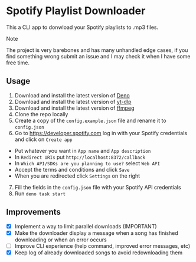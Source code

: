 # Spotify Playlist Downloader
This a CLI app to donwload your Spotify playlists to .mp3 files.

> [!NOTE]  
> The project is very barebones and has many unhandled edge cases, if you find something wrong submit an issue and I may check it when I have some free time.

## Usage
1. Download and install the latest version of [Deno](https://docs.deno.com/runtime/manual)
2. Download and install the latest version of [yt-dlp](https://github.com/yt-dlp/yt-dlp/releases/latest)
3. Download and install the latest version of [ffmpeg](https://ffmpeg.org/download.html)
4. Clone the repo locally
5. Create a copy of the `config.example.json` file and rename it to `config.json`
6. Go to https://developer.spotify.com log in with your Spotify credentials and click on `Create app`
  - Put whatever you want in `App name` and `App description` 
  - In `Redirect URIs` put `http://localhost:8372/callback`
  - In `Which API/SDKs are you planning to use?` select `Web API`
  - Accept the terms and conditions and click `Save`
  - When you are redirected click `Settings` on the right
7. Fill the fields in the `config.json` file with your Spotify API credentials
8. Run `deno task start`

## Improvements

- [x] Implement a way to limit parallel downloads (IMPORTANT)
- [x] Make the downloader display a message when a song has finished downloading or when an error occurs
- [ ] Improve CLI experience (help command, improved error messages, etc)
- [x] Keep log of already downloaded songs to avoid redownloading them
